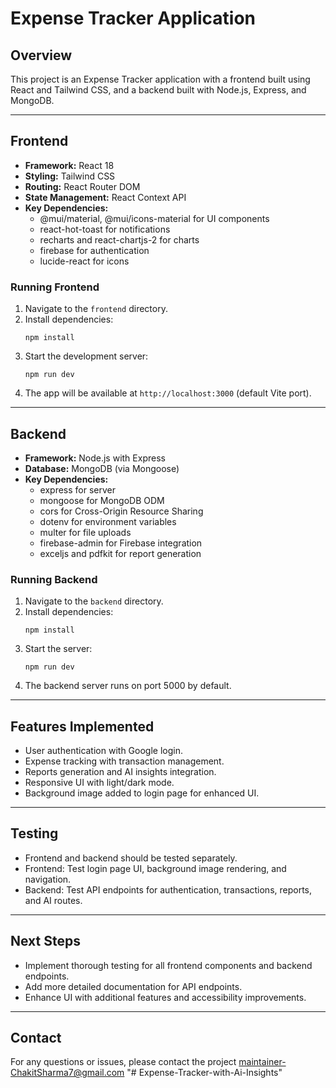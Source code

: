 # Expense Tracker Application

## Overview

This project is an Expense Tracker application with a frontend built using React and Tailwind CSS, and a backend built with Node.js, Express, and MongoDB.

---

## Frontend

- **Framework:** React 18
- **Styling:** Tailwind CSS
- **Routing:** React Router DOM
- **State Management:** React Context API
- **Key Dependencies:**
  - @mui/material, @mui/icons-material for UI components
  - react-hot-toast for notifications
  - recharts and react-chartjs-2 for charts
  - firebase for authentication
  - lucide-react for icons

### Running Frontend

1. Navigate to the `frontend` directory.
2. Install dependencies:
   ```
   npm install
   ```
3. Start the development server:
   ```
   npm run dev
   ```
4. The app will be available at `http://localhost:3000` (default Vite port).

---

## Backend

- **Framework:** Node.js with Express
- **Database:** MongoDB (via Mongoose)
- **Key Dependencies:**
  - express for server
  - mongoose for MongoDB ODM
  - cors for Cross-Origin Resource Sharing
  - dotenv for environment variables
  - multer for file uploads
  - firebase-admin for Firebase integration
  - exceljs and pdfkit for report generation

### Running Backend

1. Navigate to the `backend` directory.
2. Install dependencies:
   ```
   npm install
   ```
3. Start the server:
   ```
   npm run dev
   ```
4. The backend server runs on port 5000 by default.

---

## Features Implemented

- User authentication with Google login.
- Expense tracking with transaction management.
- Reports generation and AI insights integration.
- Responsive UI with light/dark mode.
- Background image added to login page for enhanced UI.

---

## Testing

- Frontend and backend should be tested separately.
- Frontend: Test login page UI, background image rendering, and navigation.
- Backend: Test API endpoints for authentication, transactions, reports, and AI routes.

---

## Next Steps

- Implement thorough testing for all frontend components and backend endpoints.
- Add more detailed documentation for API endpoints.
- Enhance UI with additional features and accessibility improvements.

---

## Contact

For any questions or issues, please contact the project maintainer-ChakitSharma7@gmail.com
"# Expense-Tracker-with-Ai-Insights" 
